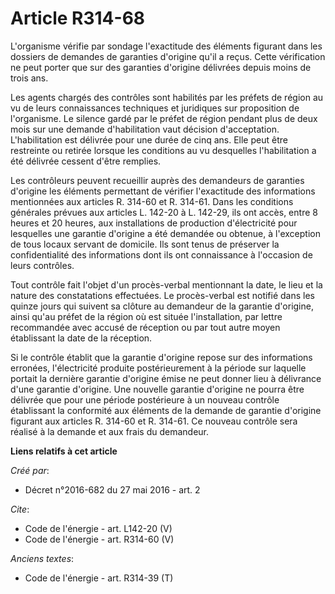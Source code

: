 # Article R314-68

L'organisme vérifie par sondage l'exactitude des éléments figurant dans les dossiers de demandes de garanties d'origine qu'il
a reçus. Cette vérification ne peut porter que sur des garanties d'origine délivrées depuis moins de trois ans. 

Les agents chargés des contrôles sont habilités par les préfets de région au vu de leurs connaissances techniques et
juridiques sur proposition de l'organisme. Le silence gardé par le préfet de région pendant plus de deux mois sur une demande
d'habilitation vaut décision d'acceptation. L'habilitation est délivrée pour une durée de cinq ans. Elle peut être restreinte
ou retirée lorsque les conditions au vu desquelles l'habilitation a été délivrée cessent d'être remplies. 

Les contrôleurs peuvent recueillir auprès des demandeurs de garanties d'origine les éléments permettant de vérifier
l'exactitude des informations mentionnées aux articles R. 314-60 et R. 314-61. Dans les conditions générales prévues aux
articles L. 142-20 à L. 142-29, ils ont accès, entre 8 heures et 20 heures, aux installations de production d'électricité
pour lesquelles une garantie d'origine a été demandée ou obtenue, à l'exception de tous locaux servant de domicile. Ils sont
tenus de préserver la confidentialité des informations dont ils ont connaissance à l'occasion de leurs contrôles. 

Tout contrôle fait l'objet d'un procès-verbal mentionnant la date, le lieu et la nature des constatations effectuées. Le
procès-verbal est notifié dans les quinze jours qui suivent sa clôture au demandeur de la garantie d'origine, ainsi qu'au
préfet de la région où est située l'installation, par lettre recommandée avec accusé de réception ou par tout autre moyen
établissant la date de la réception. 

Si le contrôle établit que la garantie d'origine repose sur des informations erronées, l'électricité produite postérieurement
à la période sur laquelle portait la dernière garantie d'origine émise ne peut donner lieu à délivrance d'une garantie
d'origine. Une nouvelle garantie d'origine ne pourra être délivrée que pour une période postérieure à un nouveau contrôle
établissant la conformité aux éléments de la demande de garantie d'origine figurant aux articles R. 314-60 et R. 314-61. Ce
nouveau contrôle sera réalisé à la demande et aux frais du demandeur.

**Liens relatifs à cet article**

_Créé par_:

  - Décret n°2016-682 du 27 mai 2016 - art. 2

_Cite_:

  - Code de l'énergie - art. L142-20 (V)
  - Code de l'énergie - art. R314-60 (V)

_Anciens textes_:

  - Code de l'énergie - art. R314-39 (T)
